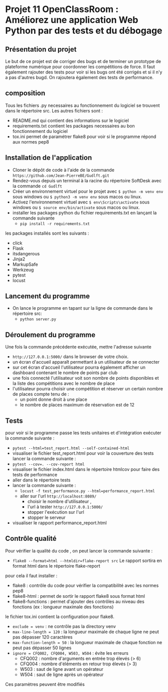 # Projet 11 OpenClassRoom : Améliorez une application Web Python par des tests et du débogage
## Présentation du projet
Le but de ce projet est de corriger des bugs et de terminer un prototype de plateforme numérique pour
coordonner les compétitions de force.
Il faut également rajouter des tests pour voir si les bugs ont été corrigés et si il n'y a pas d'autres bugd.
On rajoutera également des tests de performance.

## composition
Tous les fichiers .py necessaires au fonctionnement du logiciel se trouvent dans le répertoire src.
Les autres fichiers sont :
- README.md qui contient des informations sur le logiciel
- requirements.txt contient les packages necessaires au bon fonctionnement du logiciel
- tox.ini permet de paramétrer flake8 pour voir si le programme répond aux normes pep8

## Installation de l'application
- Cloner le dépôt de code à l'aide de la commande `https://github.com/Jean-PierreBE/Gudlft.git`
- Rendez-vous depuis un terminal à la racine du répertoire SoftDesk avec la commande `cd Gudlft`
- Créer un environnement virtuel pour le projet avec `$ python -m venv env` sous windows ou `$ python3 -m venv env` sous macos ou linux.
- Activez l'environnement virtuel avec `$ env\Scripts\activate` sous windows ou `$ source env/bin/activate` sous macos ou linux.
- installer les packages python du fichier requirements.txt en lançant la commande suivante 
  - `pip install -r requirements.txt`

les packages installés sont les suivants :
- click
- Flask
- itsdangerous
- Jinja2
- MarkupSafe
- Werkzeug
- pytest
- locust

## Lancement du programme
- On lance le programme en tapant sur la ligne de commande dans le répertoire src:
  - `python server.py`

## Déroulement du programme
Une fois la commande précédente exécutée, mettre l'adresse suivante
- `http://127.0.0.1:5000/`
dans le browser de votre choix.
- un écran d'accueil apparaît permettant à un utilisateur de se connecter 
- sur cet écran d'accueil l'utilisateur pourra également afficher un dashboard contenant le nombre de points par club
- une fois connecté l'utilisateur voit son nombre de points disponibles et la liste des compétitions avec le nombre de place
- l'utilisateur pourra choisir une compétition et réserver un certain nombre de places compte tenu de :
  - un point donne droit à une place
  - le nombre de places maximum de réservation est de 12

## Tests
pour voir si le programme passe les tests unitaires et d'intégration exécuter la commande suivante :
- `pytest --html=test_report.html --self-contained-html`
- visualiser le fichier test_report.html
pour voir la couverture des tests lancer la commande suivante :
- `pytest --cov=. --cov-report html`
- visualiser le fichier index.html dans le répertoire htmlcov
pour faire des tests de performance
- aller dans le répertoire tests
- lancer la commande suivante :
  - `locust -f test_performance.py --html=performance_report.html`
  - aller sur l'url `http://localhost:8089/`
    - choisir le nombre d'utilisateur , 
    - l'url à tester `http://127.0.0.1:5000/`
    - stopper l'exécution sur l'url
    - stopper le serveur
- visualiser le rapport performance_report.html

## Contrôle qualité
Pour vérifier la qualité du code , on peut lancer la commande suivante :
- `flake8 --format=html --htmldir=flake-report src`
Le rapport sortira en format html dans le répertoire flake-report

pour cela il faut installer :
- flake8 : contrôle du code pour vérifier la compatibilité avec les normes pep8
- flake8-html : permet de sortir le rapport flake8 sous format html
- flake8-functions : permet d'ajouter des contrôles au niveau des fonctions (ex : longueur maximale des fonctions)

le fichier tox.ini contient la configuration pour flake8.
- `exclude = venv` : ne contrôle pas la directory venv
- `max-line-length = 120` : la longueur maximale de chaque ligne ne peut pas dépasser 120 caractères
- `max-function-length = 50` : la longueur maximale de chaque fonction ne peut pas dépasser 50 lignes
- `ignore = CFQ002, CFQ004, W503, W504` : évite les erreurs
  - CFQ002 : nombre d'arguments en entrée trop élevés (> 6)
  - CFQ004 : nombre d'éléments en retour trop élevés (> 3)
  - W503 : saut de ligne avant un opérateur
  - W504 : saut de ligne après un opérateur

Ces paramètres peuvent être modifiés

